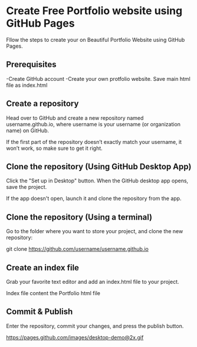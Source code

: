 # Create Free Portfolio website using GitHub Pages

Fllow the steps to create your on Beautiful Portfolio Website using GitHub Pages.

## Prerequisites
-Create GitHub account
-Create your own protfolio website. Save main html file as index.html

## Create a repository

Head over to GitHub and create a new repository named username.github.io, where username is your username (or organization name) on GitHub.

If the first part of the repository doesn’t exactly match your username, it won’t work, so make sure to get it right.


## Clone the repository (Using GitHub Desktop App)

Click the "Set up in Desktop" button. When the GitHub desktop app opens, save the project.

If the app doesn't open, launch it and clone the repository from the app.


## Clone the repository (Using a terminal)

Go to the folder where you want to store your project, and clone the new repository:

git clone https://github.com/username/username.github.io

## Create an index file
Grab your favorite text editor and add an index.html file to your project.

Index file content the Portfolio html file




## Commit & Publish
Enter the repository, commit your changes, and press the publish button.

https://pages.github.com/images/desktop-demo@2x.gif














